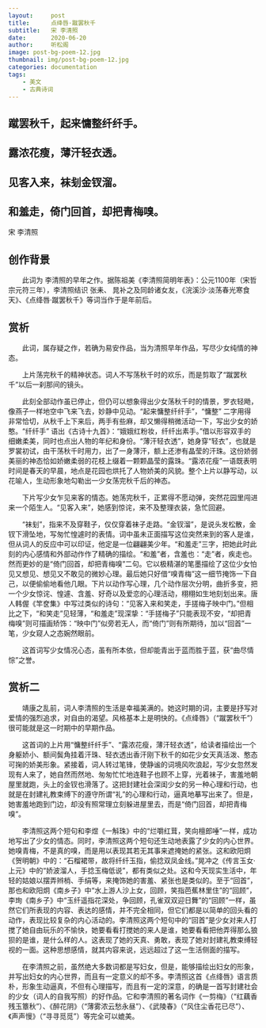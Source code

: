 ```yaml
---
layout:     post
title:      点绛唇·蹴罢秋千
subtitle:   宋 李清照
date:       2020-06-20
author:     听松阁
image: post-bg-poem-12.jpg
thumbnail: img/post-bg-poem-12.jpg
categories: documentation
tags:
    - 美文
    - 古典诗词
---
```


## 蹴罢秋千，起来慵整纤纤手。
## 露浓花瘦，薄汗轻衣透。
## 见客入来，袜刬金钗溜。
## 和羞走，倚门回首，却把青梅嗅。

宋 李清照

## 创作背景

　　此词为 李清照的早年之作。据陈祖美《李清照简明年表》：公元1100年（宋哲宗元符三年），李清照结识 张耒、 晁补之及同龄诸女友，《浣溪沙·淡荡春光寒食天》、《点绛唇·蹴罢秋千》等词当作于是年前后。 



## 赏析

　　此词，属存疑之作，若确为易安作品，当为清照早年作品，写尽少女纯情的神态。

　　上片荡完秋千的精神状态。词人不写荡秋千时的欢乐，而是剪取了“蹴罢秋千”以后一刹那间的镜头。

　　此刻全部动作虽已停止，但仍可以想象得出少女荡秋千时的情景，罗衣轻飏，像燕子一样地空中飞来飞去，妙静中见动。“起来慵整纤纤手”，“慵整” 二字用得非常恰切，从秋千上下来后，两手有些麻，却又懒得稍微活动一下，写出少女的娇憨。“纤纤手” 语出《古诗十九首》：“娥娥红粉妆，纤纤出素手。”借以形容双手的细嫩柔美，同时也点出人物的年纪和身份。“薄汗轻衣透”，她身穿“轻衣”，也就是罗裳初试，由干荡秋千时用力，出了一身薄汗，额上还渗有晶莹的汗珠。这份娇弱美丽的神态恰如娇嫩柔弱的花枝上缀着一颗颗晶莹的露珠。“露浓花瘦”一语既表明时间是春天的早晨，地点是花园也烘托了人物娇美的风貌。整个上片以静写动，以花喻人，生动形象地勾勒出一少女荡完秋千后的神态。

　　下片写少女乍见来客的情态。她荡完秋千，正累得不愿动弹，突然花园里闯进来一个陌生人。“见客入来”，她感到惊诧，来不及整理衣装，急忙回避。

　　“袜刬”，指来不及穿鞋子，仅仅穿着袜子走路。“金钗溜”，是说头发松散，金钗下滑坠地，写匆忙惶遽时的表情。词中虽未正面描写这位突然来到的客人是谁，但从词人的反应中可以印证，他定是一位翩翩美少年。“和羞走”三字，把她此时此刻的内心感情和外部动作作了精确的描绘。“和羞”者，含羞也：“走”者，疾走也。然而更妙的是“倚门回首，却把青梅嗅”二句。它以极精湛的笔墨描绘了这位少女怕见又想见、想见又不敢见的微妙心理。最后她只好借“嗅青梅”这一细节掩饰一下自己，以便偷偷地看他几眼。下片以动作写心理，几个动作层次分明，曲折多变，把一个少女惊诧、惶遽、含羞、好奇以及爱恋的心理活动，栩栩如生地刻划出来。唐人韩偓《竿奁集》中写过类似的诗句：“见客入来和笑走，手搓梅子映中门。”但相比之下，“和笑走”见轻薄，“和羞走”现深挚：“手搓梅子”只能表现不安，“却把青梅嗅”则可描画矫饰：“映中门”似旁若无人，而“倚门”则有所期待，加以“回首”一笔，少女窥人之态婉然眼前。

　　这首词写少女情况心态，虽有所本依，但却能青出于蓝而胜于蓝，获“曲尽情悰”之誉。







## 赏析二

　　靖康之乱前，词人李清照的生活是幸福美满的。她这时期的词，主要是抒写对爱情的强烈追求，对自由的渴望。风格基本上是明快的。《点绛唇》（“蹴罢秋千”）很可能就是这一时期中的早期作品。

　　这首词的上片用“慵整纤纤手”、“露浓花瘦，薄汗轻衣透”，给读者描绘出一个身躯娇小、额间鬓角挂着汗珠、轻衣透出香汗刚下秋千的如花少女天真活泼、憨态可掬的娇美形象。紧接着，词人转过笔锋，使静谧的词境风吹浪起，写少女忽然发现有人来了，她自然而然地、匆匆忙忙地连鞋子也顾不上穿，光着袜子，害羞地朝屋里就跑，头上的金钗也滑落了。这把封建社会深闺少女的另一种心理和行动，也就是在封建礼教束缚下的遵守所谓“礼”的心理和行动，逼真地摹写出来了。但是，她害羞地跑到门边，却没有照常理立刻躲进屋里去，而是“倚门回首，却把青梅嗅”。

　　李清照这两个短句和李煜《一斛珠》中的“烂嚼红茸，笑向檀郎唾”一样，成功地写出了少女的情态。同时，李清照这两个短句还生动地表露了少女的内心世界。她嗅青梅，不是真的嗅，而是用以表现其若无其事来遮掩她的紧张。这和欧阳炯《贺明朝》中的：“石榴裙带，故将纤纤玉指，偷捻双凤金线。”晃冲之《传言玉女·上元》中的“娇波溜人，手捻玉梅低说”，都有类似之处。这和今天现实生活中，年轻的姑娘以摆弄辫梢、手绢等，来掩饰她的害羞、紧张也是类似的。至于“回首”，那也和欧阳炯《南乡子》中“水上游人沙上女，回顾，笑指芭蕉林里住”的“回顾”，李珣《南乡子》中“玉纤遥指花深处，争回顾，孔雀双双迎日舞”的“回顾”一样，虽然它们所表现的内容、表达的感情，并不完全相同，但它们都是以简单的回头看的动作，表现比较复杂的内心活动的。李清照这两个短句中的“回首”是少女对来人打搅了她自由玩乐的不愉快，她要看看打搅她的来人是谁，她要看看把他弄得那么狼狈的是谁，是什么样的人。这表现了她的天真、勇敢，表现了她对封建礼教束缚轻视的一面。这种思想感情，就其内容来说，远远超过了这一生活侧面的描写。

　　在李清照之前，虽然绝大多数词都是写妇女，但是，能够描绘出妇女的形象，并写出妇女的内心世界，而且有一定意义的却不多。李清照这首《点绛唇》语言质朴，形象生动逼真，不但有心理描写，而且有一定的深意，的确是一首写封建社会的少女（词人的自我写照）的好作品。它和李清照的著名词作《一剪梅》（“红藕香残玉簟秋”）、《醉花阴》（“薄雾浓云愁永昼”）、《武陵春》（“风住尘香花已尽”）、《声声慢》（“寻寻觅觅”）等完全可以媲美。
